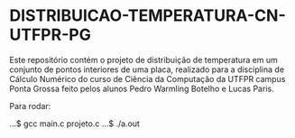 # DISTRIBUICAO-TEMPERATURA-CN-UTFPR-PG
Este repositório contém o projeto de distribuição de temperatura em um conjunto de pontos interiores de uma placa, realizado para a disciplina de Cálculo Numérico do curso de Ciência da Computação da UTFPR campus Ponta Grossa feito pelos alunos Pedro Warmling Botelho e Lucas Paris.

Para rodar: 

...$ gcc main.c projeto.c
...$ ./a.out
